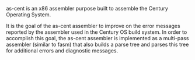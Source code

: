 as-cent is an x86 assembler purpose built to assemble the Century Operating System.

It is the goal of the as-cent assembler to improve on the error messages reported by the assembler used in the Century OS build system.  In order to accomplish this goal, the as-cent assembler is implemented as a multi-pass assembler (similar to fasm) that also builds a parse tree and parses this tree for additional errors and diagnostic messages.
